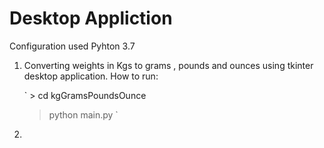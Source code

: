 # Desktop Appliction


Configuration used 
Pyhton 3.7

1. Converting weights in Kgs to grams , pounds and ounces using tkinter desktop application.
    How to run:
    
    ` > cd kgGramsPoundsOunce
      > python main.py ` 

2. 